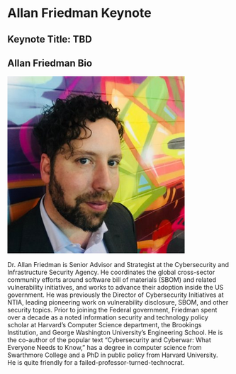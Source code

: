 # Allan Friedman Keynote

## Keynote Title: TBD

## Allan Friedman Bio

![Allan](Images/AllanFriedman.jpg)

Dr. Allan Friedman is Senior Advisor and Strategist
at the Cybersecurity and Infrastructure Security Agency.
He coordinates the global cross-sector community efforts around
software bill of materials (SBOM) and related vulnerability initiatives,
and works to advance their adoption inside the US government.
He was previously the Director of Cybersecurity Initiatives at NTIA,
leading pioneering work on vulnerability disclosure, SBOM,
and other security topics.
Prior to joining the Federal government,
Friedman spent over a decade as a noted information security
and technology policy scholar at Harvard’s Computer Science department,
the Brookings Institution,
and George Washington University’s Engineering School.
He is the co-author of the popular text “Cybersecurity and Cyberwar:
What Everyone Needs to Know,” has a degree in computer science
from Swarthmore College and a PhD in public policy from Harvard University.  
He is quite friendly for a failed-professor-turned-technocrat.
